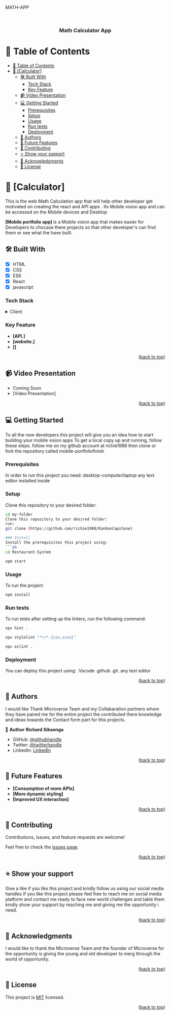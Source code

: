MATH-APP

<a name="Richard Sikaonga"></a>

<div  align="center">
<!--<img src="src/assets/RIYI-LOGO.png" alt="logo" width="160" border-radius=" 40px" height="auto"/>-->
<br/>
  <h3><b>Math Calculator App</b></h3>
</div>

# 📗 Table of Contents

- [📗 Table of Contents](#-table-of-contents)
- [📖 \[Calculator\] ](#-calculator-)
  - [🛠 Built With ](#-built-with-)
    - [Tech Stack ](#tech-stack-)
    - [Key Feature ](#key-feature-)
  - [📹 Video Presentation ](#-video-presentation-)
  - [💻 Getting Started ](#-getting-started-)
    - [Prerequisites](#prerequisites)
    - [Setup](#setup)
    - [Usage](#usage)
    - [Run tests](#run-tests)
    - [Deployment](#deployment)
  - [👥 Authors ](#-authors-)
  - [🔭 Future Features ](#-future-features-)
  - [🤝 Contributing ](#-contributing-)
  - [⭐️ Show your support ](#️-show-your-support-)
  - [🙏 Acknowledgments ](#-acknowledgments-)
  - [📝 License ](#-license-)
<!-- PROJECT DESCRIPTION -->

# 📖 [Calculator] <a name="about-project"></a>

This is the web Math Calculation  app that will help other developer get motivated on creating the react and  API apps .
Its Mobile vision app and can be accessed on the Mobile devices and Desktop

**[Mobile portfolio app]** is a Mobile vision app that makes easier for Developers to chocase there projects
so that other developer's can find them or see what the have built.

## 🛠 Built With <a name="built-with"></a>

- [x] HTML
- [x] CSS
- [x] ES6
- [x] React
- [x] javascript
### Tech Stack <a name="tech-stack"></a>
<details>
  <summary>Client</summary>
  <ul>
    <li><a href="https://developer.mozilla.org/en-US/docs/Web/HTML">HTML</a></li>
    <li><a href="https://developer.mozilla.org/en-US/docs/Web/CSS">CSS</a></li>
    <li><a href="https://www.javascript.com/">ES6</a></li>
    <li><a href="https://webpack.js.org/">React</a></li>
    <li><a href="https://www.themealdb.com/api.php">javascript</a></li>
  </ul>
</details>


### Key Feature <a name="key-features"></a>

- **[API.]**
- **[website.]**
- **[]**


<p align="right">(<a href="#readme-top">back to top</a>)</p>

<!-- ## 🚀 Live Demo <a name="live-demo"></a> -->

## 📹 Video Presentation <a name="video-presentation"></a>
- Coming Soon
- [Video Presentation]

<p align="right">(<a href="#readme-top">back to top</a>)</p>

## 💻 Getting Started <a name="getting-started"></a>

To all the new developers this project will give you an idea how to start building your mobile vision apps
To get a local copy up and running, follow these steps.
follow me on my github account at richie1988 then clone or fork the repository called mobile-portfoliofinish

### Prerequisites

In order to run this project you need:
desktop-computer/laptop
any text editor installed inside

### Setup
Clone this repository to your desired folder:
```sh
cd my-folder
Clone this repository to your desired folder:
run:
git clone (https://github.com/richie1988/KanbanCapstone)

### Install
Install the prerequisites this project using:
```sh
cd Restaurant-System
```
```bash
npm start
```

### Usage
To run the project:
```bash
npm install
```
### Run tests
To run tests after setting up the linters, run the following command:
```sh
npx hint .
```
```sh
npx stylelint "**/*.{css,scss}"
```
```bash
npx eslint .
```
### Deployment

You can deploy this project using:
.Vscode
.github
.git
.any text editor

<p align="right">(<a href="#readme-top">back to top</a>)</p>

## 👥 Authors <a name="Richard Sikaonga"></a>

I would like Thank Microverse Team and my Collabaration partners whom they have paired me for the entire project the contributed there knowledge and ideas towards the Contact form part for this projects.

👤 **Author**
 **Richard Sikaonga**
- GitHub: [@githubhandle](https://github.com/richie1988)
- Twitter: [@twitterhandle](@Richiesikaonga)
- LinkedIn: [LinkedIn](in/richard-sikaonga-039940275)

<p align="right">(<a href="#readme-top">back to top</a>)</p>

## 🔭 Future Features <a name="future-features"></a>

- **[Consumption of more APIs]**
- **[More dynamic styling]**
- **[Improved UX interaction]**

<p align="right">(<a href="#readme-top">back to top</a>)</p>

## 🤝 Contributing <a name="contributing"></a>

Contributions, issues, and feature requests are welcome!

Feel free to check the [issues page](https://github.com/richie1988/KanbanCapstone/issues).

<p align="right">(<a href="#readme-top">back to top</a>)</p>

## ⭐️ Show your support <a name="support"></a>

Give a like if you like this project and kindly follow us using our social media handles
If you like this project please feel free to reach me on social media platform and contact me ready to face new world challenges and takle them kindly show your support by reaching me and giving me the opportunity i need.

<p align="right">(<a href="#readme-top">back to top</a>)</p>

## 🙏 Acknowledgments <a name="acknowledgements"></a>

I would like to thank the Microverse Team and the founder of Microverse for the opportunity is giving the young and old developer to merg through the world of opportunity.

<p align="right">(<a href="#readme-top">back to top</a>)</p>

## 📝 License <a name="license"></a>

This project is [MIT](./MIT.md) licensed.
<p align="right">(<a href="#readme-top">back to top</a>)</p>
